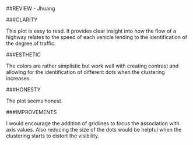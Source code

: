 ##REVIEW - Jhuang

###CLARITY

This plot is easy to read.  It provides clear insight into how the flow of a highway relates to the speed of each vehicle lending to the identification of the degree of traffic.

###ESTHETIC

The colors are rather simplistic but work well with creating contrast and allowing for the identification of different dots when the clustering increases.

###HONESTY

The plot seems honest.

###IMPROVEMENTS

I would encourage the addition of gridlines to focus the association with axis values. Also reducing the size of the dots would be helpful when the clustering starts to distort the visibility.